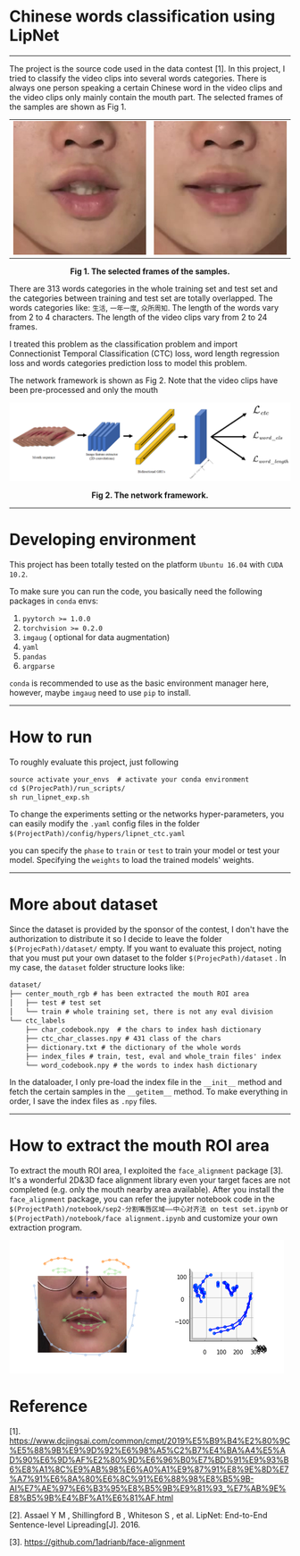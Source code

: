 # Chinese words classification using LipNet

----

The project is the source code used in the data contest [1]. In this project, I tried to classify the video clips into several words categories. There is always one person speaking a certain Chinese word in the video clips and the video clips only mainly contain the mouth part. The selected frames of the samples are shown as Fig 1.

<table boarder='2px'>
    <tr>
        <td>
            <img src='./imgs/img1.png'/>
        </td>
        <td>
            <img src='./imgs/img2.png'/>
        </td>
    </tr>
</table>

<div align='center'>
    <b>
        Fig 1. The selected frames of the samples.
    </b>
</div>

There are 313 words categories in the whole training set and test set and the categories between training and test set are totally overlapped. The words categories like:  `生活`, `一年一度`, `众所周知`. The length of the words vary from 2 to 4 characters. The length of the video clips vary from 2 to 24 frames.

I treated this problem as the classification problem and import  Connectionist Temporal Classification (CTC) loss, word length regression loss and words categories prediction loss to model this problem. 

The network framework is shown as Fig 2. Note that the video clips have been pre-processed  and only the mouth 

![framework][framework]

<div align='center'>
    <b>
        Fig 2. The network framework.
    </b>
</div>



----

# Developing environment

This project has been totally tested on the platform `Ubuntu 16.04` with `CUDA 10.2`.

To make sure you can run the code, you basically need the following packages in `conda` envs:

1. `pyytorch >= 1.0.0`
2. `torchvision >= 0.2.0`
3. `imgaug` ( optional for data augmentation)
4. `yaml`
5. `pandas`
6. `argparse`

`conda` is recommended to use as the basic environment manager here, however, maybe `imgaug` need to use `pip` to install.

-----

# How to run

To roughly evaluate this project, just following 

```shell
source activate your_envs  # activate your conda environment
cd $(ProjecPath)/run_scripts/
sh run_lipnet_exp.sh
```

To change the experiments setting or the networks hyper-parameters, you can easily modify the `.yaml` config files in the folder `$(ProjectPath)/config/hypers/lipnet_ctc.yaml`

you can specify the `phase` to `train` or `test` to train your model or test your model. Specifying the `weights` to load the trained models' weights.



-----

# More about dataset

Since the dataset is provided by the sponsor of the contest, I don't have the authorization to distribute it so I decide to leave the folder `$(ProjecPath)/dataset/` empty. If you want to evaluate this project, noting that you must put your own dataset to the folder `$(ProjecPath)/dataset` . In my case, the `dataset` folder structure looks like:

```shell
dataset/
├── center_mouth_rgb # has been extracted the mouth ROI area
│   ├── test # test set
│   └── train # whole training set, there is not any eval division
└── ctc_labels
    ├── char_codebook.npy  # the chars to index hash dictionary
    ├── ctc_char_classes.npy # 431 class of the chars
    ├── dictionary.txt # the dictionary of the whole words
    ├── index_files # train, test, eval and whole_train files' index
    └── word_codebook.npy # the words to index hash dictionary
```

In the dataloader, I only pre-load the index file in the `__init__` method and fetch the certain samples in the `__getitem__` method. To make everything in order, I save the index files as `.npy` files.

-----



# How to extract the mouth ROI area

To extract the mouth ROI area, I exploited the `face_alignment` package [3]. It's a wonderful 2D&3D face alignment library even your target faces are not completed (e.g. only the mouth nearby area available). After you install the `face_alignment` package, you can refer the jupyter notebook code in the `$(ProjectPath)/notebook/sep2-分割嘴唇区域——中心对齐法 on test set.ipynb` or  `$(ProjectPath)/notebook/face alignment.ipynb` and customize your own extraction program.

![2d3d][2d3d]



# Reference

[1]. https://www.dcjingsai.com/common/cmpt/2019%E5%B9%B4%E2%80%9C%E5%88%9B%E9%9D%92%E6%98%A5%C2%B7%E4%BA%A4%E5%AD%90%E6%9D%AF%E2%80%9D%E6%96%B0%E7%BD%91%E9%93%B6%E8%A1%8C%E9%AB%98%E6%A0%A1%E9%87%91%E8%9E%8D%E7%A7%91%E6%8A%80%E6%8C%91%E6%88%98%E8%B5%9B-AI%E7%AE%97%E6%B3%95%E8%B5%9B%E9%81%93_%E7%AB%9E%E8%B5%9B%E4%BF%A1%E6%81%AF.html

[2].  Assael Y M , Shillingford B , Whiteson S , et al. LipNet: End-to-End Sentence-level Lipreading[J]. 2016. 

[3].  https://github.com/1adrianb/face-alignment 



[framework]: ./imgs/framework.png
[2d3d]: ./imgs/2d3d.png


